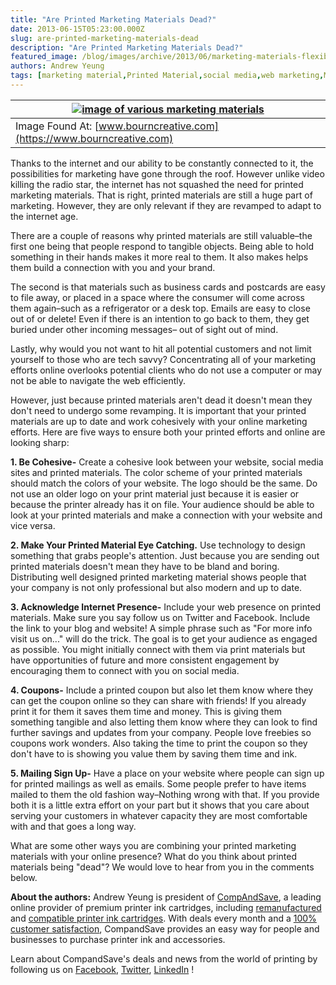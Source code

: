 ```yaml
---
title: "Are Printed Marketing Materials Dead?"
date: 2013-06-15T05:23:00.000Z
slug: are-printed-marketing-materials-dead
description: "Are Printed Marketing Materials Dead?"
featured_image: /blog/images/archive/2013/06/marketing-materials-flexible.jpg
authors: Andrew Yeung
tags: [marketing material,Printed Material,social media,web marketing,Mailings,Printed Marketing Materials,online marketing]
---
```


| [![image of various marketing materials](/blog/images/marketing-materials-flexible.jpg)](/blog/images/marketing-materials-flexible.jpg) |
| ---------------------------------------------------------------------------------------------- |
| Image Found At: [www.bourncreative.com](https://www.bourncreative.com)                         |


Thanks to the internet and our ability to be constantly connected to it, the possibilities for marketing have gone through the roof. However unlike video killing the radio star, the internet has not squashed the need for printed marketing materials. That is right, printed materials are still a huge part of marketing. However, they are only relevant if they are revamped to adapt to the internet age.


There are a couple of reasons why printed materials are still valuable–the first one being that people respond to tangible objects. Being able to hold something in their hands makes it more real to them. It also makes helps them build a connection with you and your brand.


The second is that materials such as business cards and postcards are easy to file away, or placed in a space where the consumer will come across them again–such as a refrigerator or a desk top. Emails are easy to close out of or delete! Even if there is an intention to go back to them, they get buried under other incoming messages– out of sight out of mind.


Lastly, why would you not want to hit all potential customers and not limit yourself to those who are tech savvy? Concentrating all of your marketing efforts online overlooks potential clients who do not use a computer or may not be able to navigate the web efficiently.


However, just because printed materials aren't dead it doesn't mean they don't need to undergo some revamping. It is important that your printed materials are up to date and work cohesively with your online marketing efforts. Here are five ways to ensure both your printed efforts and online are looking sharp:


**1\. Be Cohesive-** Create a cohesive look between your website, social media sites and printed materials. The color scheme of your printed materials should match the colors of your website. The logo should be the same. Do not use an older logo on your print material just because it is easier or because the printer already has it on file. Your audience should be able to look at your printed materials and make a connection with your website and vice versa.


**2\. Make Your Printed Material Eye Catching.** Use technology to design something that grabs people's attention. Just because you are sending out printed materials doesn't mean they have to be bland and boring. Distributing well designed printed marketing material shows people that your company is not only professional but also modern and up to date.


**3\. Acknowledge Internet Presence-** Include your web presence on printed materials. Make sure you say follow us on Twitter and Facebook. Include the link to your blog and website! A simple phrase such as "For more info visit us on..." will do the trick. The goal is to get your audience as engaged as possible. You might initially connect with them via print materials but have opportunities of future and more consistent engagement by encouraging them to connect with you on social media.


**4\. Coupons-** Include a printed coupon but also let them know where they can get the coupon online so they can share with friends! If you already print it for them it saves them time and money. This is giving them something tangible and also letting them know where they can look to find further savings and updates from your company. People love freebies so coupons work wonders. Also taking the time to print the coupon so they don't have to is showing you value them by saving them time and ink.


**5\. Mailing Sign Up-** Have a place on your website where people can sign up for printed mailings as well as emails. Some people prefer to have items mailed to them the old fashion way–Nothing wrong with that. If you provide both it is a little extra effort on your part but it shows that you care about serving your customers in whatever capacity they are most comfortable with and that goes a long way.


What are some other ways you are combining your printed marketing materials with your online presence? What do you think about printed materials being "dead"? We would love to hear from you in the comments below.


**About the authors:** Andrew Yeung is president of [CompAndSave](https://www.compandsave.com/), a leading online provider of premium printer ink cartridges, including [remanufactured](https://www.compandsave.com/help) and [compatible printer ink cartridges](https://www.compandsave.com/help). With deals every month and a [100% customer satisfaction](https://www.compandsave.com/help), CompandSave provides an easy way for people and businesses to purchase printer ink and accessories.

Learn about CompandSave's deals and news from the world of printing by following us on [Facebook](https://www.facebook.com/compandsave.ink), [Twitter](https://twitter.com/compandsave), [LinkedIn](https://www.linkedin.com) !